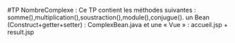 #TP NombreComplexe :
Ce TP contient les méthodes suivantes : somme(),multiplication(),soustraction(),module(),conjugue().
un Bean (Construct+getter+setter) : ComplexBean.java
et une « Vue » : accueil.jsp + result.jsp
